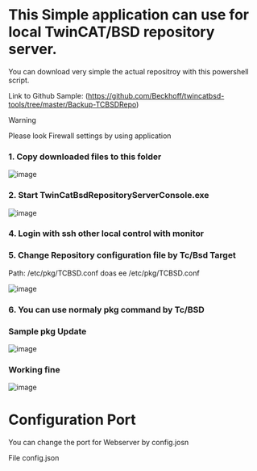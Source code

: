 # This Simple application can use for local TwinCAT/BSD repository server. 

You can download very simple the actual repositroy with this powershell script.

Link to Github Sample: (https://github.com/Beckhoff/twincatbsd-tools/tree/master/Backup-TCBSDRepo)

> [!WARNING]
> Please look Firewall settings by using application



### 1. Copy downloaded files to this folder
![image](https://github.com/user-attachments/assets/3c6e89c3-a871-437c-a06b-84b6d357ff34)

### 2. Start TwinCatBsdRepositoryServerConsole.exe
![image](https://github.com/user-attachments/assets/38631cdd-3bcf-4ba2-9612-1f11fb45c2e8)
   
### 4.  Login with ssh other local control with monitor
   
### 5. Change Repository configuration file by Tc/Bsd Target
   Path: /etc/pkg/TCBSD.conf
   doas ee /etc/pkg/TCBSD.conf
   
![image](https://github.com/user-attachments/assets/114045c1-cbdc-442a-9f90-bc295777d634)

### 6. You can use normaly pkg command by Tc/BSD
### Sample pkg Update 

![image](https://github.com/user-attachments/assets/0fcb8e89-d7e5-474c-91cb-737e134f3406)

### Working fine

![image](https://github.com/user-attachments/assets/8ff3f4e1-51ae-4656-ba5c-880135270525)

# Configuration Port
You can change the port for Webserver by config.josn

File config.json
